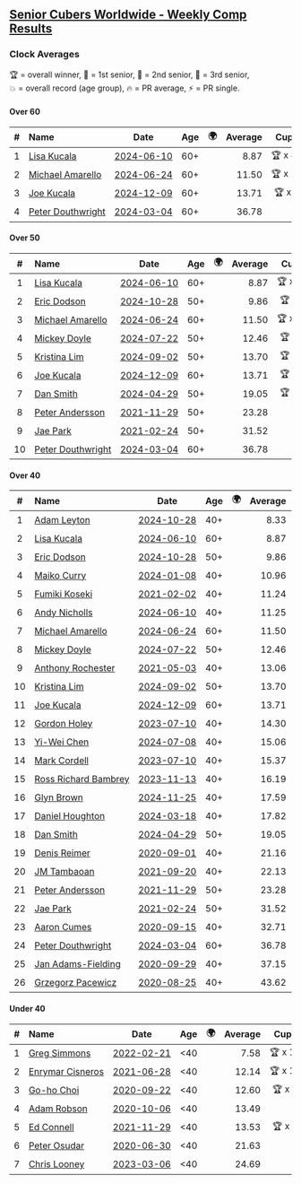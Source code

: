 <style>table {white-space: nowrap;}</style>
<link rel="stylesheet" type="text/css" href="/scw-comp/css/flags.css" />

## [Senior Cubers Worldwide - Weekly Comp Results](/scw-comp/results/)
### Clock Averages

<span style="white-space: nowrap;">🏆 = overall winner</span>, <span style="white-space: nowrap;">🥇 = 1st senior</span>, <span style="white-space: nowrap;">🥈 = 2nd senior</span>, <span style="white-space: nowrap;">🥉 = 3rd senior</span>, <span style="white-space: nowrap;">💥 = overall record (age group)</span>, <span style="white-space: nowrap;">🔥 = PR average</span>, <span style="white-space: nowrap;">⚡ = PR single</span>.

#### Over 60

| # | Name | Date | Age | 🌍 | Average | Cups | Medals | Achievements | Video |
| :--: | :-- | :--: | :--: | :--: | --: | :--: | :-- | :-- | :-- |
| 1 | [Lisa Kucala](../../persons/lisa_kucala/clock.md) | [2024-06-10](../../results/2024-06-10/clock.md) | 60+ | <i class="flag flag-US" /> | 8.87 | 🏆 x 46 | 🥇 x 55, 🥈 x 24, 🥉 x 3 | 💥 x 43, 🔥 x 25, ⚡ x 34 | [Desktop](https://www.facebook.com/events/814120963986407/permalink/822399956491841) / [Mobile](https://m.facebook.com/events/814120963986407?view=permalink&id=822399956491841) |
| 2 | [Michael Amarello](../../persons/michael_amarello/clock.md) | [2024-06-24](../../results/2024-06-24/clock.md) | 60+ | <i class="flag flag-US" /> | 11.50 | 🏆 x 14 | 🥇 x 15, 🥈 x 8, 🥉 x 2 | 💥 x 5, 🔥 x 16, ⚡ x 14 | [Desktop](https://www.facebook.com/michael.amarello/videos/7811293805620384) / [Mobile](https://m.facebook.com/michael.amarello/videos/7811293805620384) |
| 3 | [Joe Kucala](../../persons/joe_kucala/clock.md) | [2024-12-09](../../results/2024-12-09/clock.md) | 60+ | <i class="flag flag-US" /> | 13.71 | 🏆 x 1 | 🥇 x 1, 🥈 x 2, 🥉 x 9 | 🔥 x 19, ⚡ x 17 | [Desktop](https://www.facebook.com/events/597699649435295/permalink/602410722297521) / [Mobile](https://m.facebook.com/events/597699649435295?view=permalink&id=602410722297521) |
| 4 | [Peter Douthwright](../../persons/peter_douthwright/clock.md) | [2024-03-04](../../results/2024-03-04/clock.md) | 60+ | <i class="flag flag-CA" /> | 36.78 |  | 🥈 x 1 | 💥 x 1, 🔥 x 2, ⚡ x 2 | [Desktop](https://www.facebook.com/peter.douthwright/videos/776791730620212) / [Mobile](https://m.facebook.com/peter.douthwright/videos/776791730620212) |

#### Over 50

| # | Name | Date | Age | 🌍 | Average | Cups | Medals | Achievements | Video |
| :--: | :-- | :--: | :--: | :--: | --: | :--: | :-- | :-- | :-- |
| 1 | [Lisa Kucala](../../persons/lisa_kucala/clock.md) | [2024-06-10](../../results/2024-06-10/clock.md) | 60+ | <i class="flag flag-US" /> | 8.87 | 🏆 x 46 | 🥇 x 55, 🥈 x 24, 🥉 x 3 | 💥 x 43, 🔥 x 25, ⚡ x 34 | [Desktop](https://www.facebook.com/events/814120963986407/permalink/822399956491841) / [Mobile](https://m.facebook.com/events/814120963986407?view=permalink&id=822399956491841) |
| 2 | [Eric Dodson](../../persons/eric_dodson/clock.md) | [2024-10-28](../../results/2024-10-28/clock.md) | 50+ | <i class="flag flag-US" /> | 9.86 | 🏆 x 6 | 🥇 x 6, 🥈 x 3, 🥉 x 2 | 🔥 x 8, ⚡ x 6 | [Desktop](https://www.facebook.com/events/929053079074962/permalink/930122062301397) / [Mobile](https://m.facebook.com/events/929053079074962?view=permalink&id=930122062301397) |
| 3 | [Michael Amarello](../../persons/michael_amarello/clock.md) | [2024-06-24](../../results/2024-06-24/clock.md) | 60+ | <i class="flag flag-US" /> | 11.50 | 🏆 x 14 | 🥇 x 15, 🥈 x 8, 🥉 x 2 | 💥 x 5, 🔥 x 16, ⚡ x 14 | [Desktop](https://www.facebook.com/michael.amarello/videos/7811293805620384) / [Mobile](https://m.facebook.com/michael.amarello/videos/7811293805620384) |
| 4 | [Mickey Doyle](../../persons/mickey_doyle/clock.md) | [2024-07-22](../../results/2024-07-22/clock.md) | 50+ | <i class="flag flag-US" /> | 12.46 | 🏆 x 3 | 🥇 x 4, 🥈 x 11, 🥉 x 14 | 🔥 x 15, ⚡ x 16 | [Desktop](https://www.facebook.com/events/1450990238890383/permalink/1459361684719905) / [Mobile](https://m.facebook.com/events/1450990238890383?view=permalink&id=1459361684719905) |
| 5 | [Kristina Lim](../../persons/kristina_lim/clock.md) | [2024-09-02](../../results/2024-09-02/clock.md) | 50+ | <i class="flag flag-US" /> | 13.70 | 🏆 x 1 | 🥇 x 1, 🥈 x 9, 🥉 x 8 | 🔥 x 7, ⚡ x 9 | [Desktop](https://www.facebook.com/1045330593/videos/333477049775301) / [Mobile](https://m.facebook.com/1045330593/videos/333477049775301) |
| 6 | [Joe Kucala](../../persons/joe_kucala/clock.md) | [2024-12-09](../../results/2024-12-09/clock.md) | 60+ | <i class="flag flag-US" /> | 13.71 | 🏆 x 1 | 🥇 x 1, 🥈 x 2, 🥉 x 9 | 🔥 x 19, ⚡ x 17 | [Desktop](https://www.facebook.com/events/597699649435295/permalink/602410722297521) / [Mobile](https://m.facebook.com/events/597699649435295?view=permalink&id=602410722297521) |
| 7 | [Dan Smith](../../persons/dan_smith/clock.md) | [2024-04-29](../../results/2024-04-29/clock.md) | 50+ | <i class="flag flag-US" /> | 19.05 | 🏆 x 2 | 🥇 x 2, 🥈 x 2, 🥉 x 5 | 🔥 x 8, ⚡ x 10 | [Desktop](https://www.facebook.com/events/1658891934647799/permalink/1666229697247356) / [Mobile](https://m.facebook.com/events/1658891934647799?view=permalink&id=1666229697247356) |
| 8 | [Peter Andersson](../../persons/peter_andersson/clock.md) | [2021-11-29](../../results/2021-11-29/clock.md) | 50+ | <i class="flag flag-SE" /> | 23.28 |  | 🥇 x 1, 🥈 x 2, 🥉 x 1 | 🔥 x 5, ⚡ x 4 | [Desktop](https://www.facebook.com/events/1226219924873960/permalink/1232342864261666) / [Mobile](https://m.facebook.com/events/1226219924873960?view=permalink&id=1232342864261666) |
| 9 | [Jae Park](../../persons/jae_park/clock.md) | [2021-02-24](../../results/2021-02-24/clock.md) | 50+ | <i class="flag flag-US" /> | 31.52 |  | 🥈 x 4, 🥉 x 7 | 🔥 x 7, ⚡ x 7 | [Desktop](https://www.facebook.com/events/699856724029067/permalink/704607613553978) / [Mobile](https://m.facebook.com/events/699856724029067?view=permalink&id=704607613553978) |
| 10 | [Peter Douthwright](../../persons/peter_douthwright/clock.md) | [2024-03-04](../../results/2024-03-04/clock.md) | 60+ | <i class="flag flag-CA" /> | 36.78 |  | 🥈 x 1 | 💥 x 1, 🔥 x 2, ⚡ x 2 | [Desktop](https://www.facebook.com/peter.douthwright/videos/776791730620212) / [Mobile](https://m.facebook.com/peter.douthwright/videos/776791730620212) |

#### Over 40

| # | Name | Date | Age | 🌍 | Average | Cups | Medals | Achievements | Video |
| :--: | :-- | :--: | :--: | :--: | --: | :--: | :-- | :-- | :-- |
| 1 | [Adam Leyton](../../persons/adam_leyton/clock.md) | [2024-10-28](../../results/2024-10-28/clock.md) | 40+ | <i class="flag flag-GB" /> | 8.33 | 🏆 x 7 | 🥇 x 7 | 💥 x 5, 🔥 x 5, ⚡ x 4 | [Desktop](https://www.facebook.com/events/929053079074962/permalink/936154821698121) / [Mobile](https://m.facebook.com/events/929053079074962?view=permalink&id=936154821698121) |
| 2 | [Lisa Kucala](../../persons/lisa_kucala/clock.md) | [2024-06-10](../../results/2024-06-10/clock.md) | 60+ | <i class="flag flag-US" /> | 8.87 | 🏆 x 46 | 🥇 x 55, 🥈 x 24, 🥉 x 3 | 💥 x 43, 🔥 x 25, ⚡ x 34 | [Desktop](https://www.facebook.com/events/814120963986407/permalink/822399956491841) / [Mobile](https://m.facebook.com/events/814120963986407?view=permalink&id=822399956491841) |
| 3 | [Eric Dodson](../../persons/eric_dodson/clock.md) | [2024-10-28](../../results/2024-10-28/clock.md) | 50+ | <i class="flag flag-US" /> | 9.86 | 🏆 x 6 | 🥇 x 6, 🥈 x 3, 🥉 x 2 | 🔥 x 8, ⚡ x 6 | [Desktop](https://www.facebook.com/events/929053079074962/permalink/930122062301397) / [Mobile](https://m.facebook.com/events/929053079074962?view=permalink&id=930122062301397) |
| 4 | [Maiko Curry](../../persons/maiko_curry/clock.md) | [2024-01-08](../../results/2024-01-08/clock.md) | 40+ | <i class="flag flag-JP" /> | 10.96 |  | 🥈 x 4 | 💥 x 1, 🔥 x 3, ⚡ x 4 | [Desktop](https://www.facebook.com/events/400079779140864/permalink/404359948712847) / [Mobile](https://m.facebook.com/events/400079779140864?view=permalink&id=404359948712847) |
| 5 | [Fumiki Koseki](../../persons/fumiki_koseki/clock.md) | [2021-02-02](../../results/2021-02-02/clock.md) | 40+ | <i class="flag flag-JP" /> | 11.24 | 🏆 x 10 | 🥇 x 24 | 💥 x 5, 🔥 x 6, ⚡ x 4 | [Desktop](https://www.facebook.com/events/706077650319450/permalink/709717623288786) / [Mobile](https://m.facebook.com/events/706077650319450?view=permalink&id=709717623288786) |
| 6 | [Andy Nicholls](../../persons/andy_nicholls/clock.md) | [2024-06-10](../../results/2024-06-10/clock.md) | 40+ | <i class="flag flag-GB" /> | 11.25 | 🏆 x 4 | 🥇 x 4, 🥈 x 3 | 💥 x 4, 🔥 x 4, ⚡ x 3 | [Desktop](https://www.facebook.com/events/814120963986407/permalink/814684420596728) / [Mobile](https://m.facebook.com/events/814120963986407?view=permalink&id=814684420596728) |
| 7 | [Michael Amarello](../../persons/michael_amarello/clock.md) | [2024-06-24](../../results/2024-06-24/clock.md) | 60+ | <i class="flag flag-US" /> | 11.50 | 🏆 x 14 | 🥇 x 15, 🥈 x 8, 🥉 x 2 | 💥 x 5, 🔥 x 16, ⚡ x 14 | [Desktop](https://www.facebook.com/michael.amarello/videos/7811293805620384) / [Mobile](https://m.facebook.com/michael.amarello/videos/7811293805620384) |
| 8 | [Mickey Doyle](../../persons/mickey_doyle/clock.md) | [2024-07-22](../../results/2024-07-22/clock.md) | 50+ | <i class="flag flag-US" /> | 12.46 | 🏆 x 3 | 🥇 x 4, 🥈 x 11, 🥉 x 14 | 🔥 x 15, ⚡ x 16 | [Desktop](https://www.facebook.com/events/1450990238890383/permalink/1459361684719905) / [Mobile](https://m.facebook.com/events/1450990238890383?view=permalink&id=1459361684719905) |
| 9 | [Anthony Rochester](../../persons/anthony_rochester/clock.md) | [2021-05-03](../../results/2021-05-03/clock.md) | 40+ | <i class="flag flag-AU" /> | 13.06 | 🏆 x 2 | 🥇 x 8, 🥈 x 8, 🥉 x 3 | 🔥 x 7, ⚡ x 12 | [Desktop](https://www.facebook.com/events/1091923434665777/permalink/1093289581195829) / [Mobile](https://m.facebook.com/events/1091923434665777?view=permalink&id=1093289581195829) |
| 10 | [Kristina Lim](../../persons/kristina_lim/clock.md) | [2024-09-02](../../results/2024-09-02/clock.md) | 50+ | <i class="flag flag-US" /> | 13.70 | 🏆 x 1 | 🥇 x 1, 🥈 x 9, 🥉 x 8 | 🔥 x 7, ⚡ x 9 | [Desktop](https://www.facebook.com/1045330593/videos/333477049775301) / [Mobile](https://m.facebook.com/1045330593/videos/333477049775301) |
| 11 | [Joe Kucala](../../persons/joe_kucala/clock.md) | [2024-12-09](../../results/2024-12-09/clock.md) | 60+ | <i class="flag flag-US" /> | 13.71 | 🏆 x 1 | 🥇 x 1, 🥈 x 2, 🥉 x 9 | 🔥 x 19, ⚡ x 17 | [Desktop](https://www.facebook.com/events/597699649435295/permalink/602410722297521) / [Mobile](https://m.facebook.com/events/597699649435295?view=permalink&id=602410722297521) |
| 12 | [Gordon Holey](../../persons/gordon_holey/clock.md) | [2023-07-10](../../results/2023-07-10/clock.md) | 40+ | <i class="flag flag-US" /> | 14.30 |  | 🥈 x 6, 🥉 x 6 | 🔥 x 5, ⚡ x 3 | [Desktop](https://www.facebook.com/events/290406996735190/permalink/296233549485868) / [Mobile](https://m.facebook.com/events/290406996735190?view=permalink&id=296233549485868) |
| 13 | [Yi-Wei Chen](../../persons/yi_wei_chen/clock.md) | [2024-07-08](../../results/2024-07-08/clock.md) | 40+ | <i class="flag flag-TW" /> | 15.06 |  | 🥈 x 1 | 🔥 x 1, ⚡ x 1 | [Desktop](https://www.facebook.com/events/968028508456251/permalink/975315151060920) / [Mobile](https://m.facebook.com/events/968028508456251?view=permalink&id=975315151060920) |
| 14 | [Mark Cordell](../../persons/mark_cordell/clock.md) | [2023-07-10](../../results/2023-07-10/clock.md) | 40+ | <i class="flag flag-US" /> | 15.37 |  | 🥈 x 2, 🥉 x 2 | 🔥 x 6, ⚡ x 7 | [Desktop](https://www.facebook.com/events/290406996735190/permalink/297388136037076) / [Mobile](https://m.facebook.com/events/290406996735190?view=permalink&id=297388136037076) |
| 15 | [Ross Richard Bambrey](../../persons/ross_richard_bambrey/clock.md) | [2023-11-13](../../results/2023-11-13/clock.md) | 40+ | <i class="flag flag-GB" /> | 16.19 |  | 🥈 x 2, 🥉 x 3 | 🔥 x 4, ⚡ x 3 | [Desktop](https://www.facebook.com/536706331/videos/1822105181540462) / [Mobile](https://m.facebook.com/536706331/videos/1822105181540462) |
| 16 | [Glyn Brown](../../persons/glyn_brown/clock.md) | [2024-11-25](../../results/2024-11-25/clock.md) | 40+ | <i class="flag flag-GB" /> | 17.59 |  |  | 🔥 x 2, ⚡ x 2 | [Desktop](https://www.facebook.com/events/1941789882998379/permalink/1950590212118346) / [Mobile](https://m.facebook.com/events/1941789882998379?view=permalink&id=1950590212118346) |
| 17 | [Daniel Houghton](../../persons/daniel_houghton/clock.md) | [2024-03-18](../../results/2024-03-18/clock.md) | 40+ | <i class="flag flag-CH" /> | 17.82 |  | 🥈 x 1, 🥉 x 2 | 🔥 x 4, ⚡ x 5 | [Desktop](https://www.facebook.com/events/424084876660275/permalink/431793925889370) / [Mobile](https://m.facebook.com/events/424084876660275?view=permalink&id=431793925889370) |
| 18 | [Dan Smith](../../persons/dan_smith/clock.md) | [2024-04-29](../../results/2024-04-29/clock.md) | 50+ | <i class="flag flag-US" /> | 19.05 | 🏆 x 2 | 🥇 x 2, 🥈 x 2, 🥉 x 5 | 🔥 x 8, ⚡ x 10 | [Desktop](https://www.facebook.com/events/1658891934647799/permalink/1666229697247356) / [Mobile](https://m.facebook.com/events/1658891934647799?view=permalink&id=1666229697247356) |
| 19 | [Denis Reimer](../../persons/denis_reimer/clock.md) | [2020-09-01](../../results/2020-09-01/clock.md) | 40+ | <i class="flag flag-CA" /> | 21.16 | 🏆 x 1 | 🥇 x 2 | 🔥 x 2, ⚡ x 2 | [Desktop](https://www.facebook.com/denis.reimer.5473/videos/660175297927432) / [Mobile](https://m.facebook.com/denis.reimer.5473/videos/660175297927432) |
| 20 | [JM Tambaoan](../../persons/jm_tambaoan/clock.md) | [2021-09-20](../../results/2021-09-20/clock.md) | 40+ | <i class="flag flag-PH" /> | 22.13 | 🏆 x 1 | 🥇 x 1, 🥈 x 10 | 🔥 x 4, ⚡ x 3 | [Desktop](https://www.facebook.com/events/374286267681717/permalink/383602996750044) / [Mobile](https://m.facebook.com/events/374286267681717?view=permalink&id=383602996750044) |
| 21 | [Peter Andersson](../../persons/peter_andersson/clock.md) | [2021-11-29](../../results/2021-11-29/clock.md) | 50+ | <i class="flag flag-SE" /> | 23.28 |  | 🥇 x 1, 🥈 x 2, 🥉 x 1 | 🔥 x 5, ⚡ x 4 | [Desktop](https://www.facebook.com/events/1226219924873960/permalink/1232342864261666) / [Mobile](https://m.facebook.com/events/1226219924873960?view=permalink&id=1232342864261666) |
| 22 | [Jae Park](../../persons/jae_park/clock.md) | [2021-02-24](../../results/2021-02-24/clock.md) | 50+ | <i class="flag flag-US" /> | 31.52 |  | 🥈 x 4, 🥉 x 7 | 🔥 x 7, ⚡ x 7 | [Desktop](https://www.facebook.com/events/699856724029067/permalink/704607613553978) / [Mobile](https://m.facebook.com/events/699856724029067?view=permalink&id=704607613553978) |
| 23 | [Aaron Cumes](../../persons/aaron_cumes/clock.md) | [2020-09-15](../../results/2020-09-15/clock.md) | 40+ | <i class="flag flag-GB" /> | 32.71 |  | 🥈 x 1, 🥉 x 1 | 🔥 x 3, ⚡ x 3 | [Desktop](https://www.facebook.com/events/681386202727964/permalink/683494675850450) / [Mobile](https://m.facebook.com/events/681386202727964?view=permalink&id=683494675850450) |
| 24 | [Peter Douthwright](../../persons/peter_douthwright/clock.md) | [2024-03-04](../../results/2024-03-04/clock.md) | 60+ | <i class="flag flag-CA" /> | 36.78 |  | 🥈 x 1 | 💥 x 1, 🔥 x 2, ⚡ x 2 | [Desktop](https://www.facebook.com/peter.douthwright/videos/776791730620212) / [Mobile](https://m.facebook.com/peter.douthwright/videos/776791730620212) |
| 25 | [Jan Adams-Fielding](../../persons/jan_adams_fielding/clock.md) | [2020-09-29](../../results/2020-09-29/clock.md) | 40+ | <i class="flag flag-GB" /> | 37.15 |  | 🥇 x 2, 🥈 x 1, 🥉 x 3 | 🔥 x 3, ⚡ x 3 | [Desktop](https://www.facebook.com/events/318437286122261/permalink/323510402281616) / [Mobile](https://m.facebook.com/events/318437286122261?view=permalink&id=323510402281616) |
| 26 | [Grzegorz Pacewicz](../../persons/grzegorz_pacewicz/clock.md) | [2020-08-25](../../results/2020-08-25/clock.md) | 40+ | <i class="flag flag-PL" /> | 43.62 |  | 🥉 x 1 | 🔥 x 1, ⚡ x 1 | [Desktop](https://www.facebook.com/events/335350317875490/permalink/340431677367354) / [Mobile](https://m.facebook.com/events/335350317875490?view=permalink&id=340431677367354) |

#### Under 40

| # | Name | Date | Age | 🌍 | Average | Cups | Medals | Achievements | Video |
| :--: | :-- | :--: | :--: | :--: | --: | :--: | :-- | :-- | :-- |
| 1 | [Greg Simmons](../../persons/greg_simmons/clock.md) | [2022-02-21](../../results/2022-02-21/clock.md) | <40 | <i class="flag flag-GB" /> | 7.58 | 🏆 x 15 |  | 💥 x 12, 🔥 x 10, ⚡ x 11 | [Desktop](https://www.facebook.com/events/283377510532834/permalink/288697400000845) / [Mobile](https://m.facebook.com/events/283377510532834?view=permalink&id=288697400000845) |
| 2 | [Enrymar Cisneros](../../persons/enrymar_cisneros/clock.md) | [2021-06-28](../../results/2021-06-28/clock.md) | <40 | <i class="flag flag-VE" /> | 12.14 | 🏆 x 13 |  | 🔥 x 7, ⚡ x 7 | [Desktop](https://www.facebook.com/events/2032757193542617/permalink/2043671732451163) / [Mobile](https://m.facebook.com/events/2032757193542617?view=permalink&id=2043671732451163) |
| 3 | [Go-ho Choi](../../persons/go_ho_choi/clock.md) | [2020-09-22](../../results/2020-09-22/clock.md) | <40 | <i class="flag flag-KR" /> | 12.60 | 🏆 x 1 |  | 💥 x 1, 🔥 x 1, ⚡ x 1 | [Desktop](https://www.facebook.com/events/361626694990606/permalink/364982414655034) / [Mobile](https://m.facebook.com/events/361626694990606?view=permalink&id=364982414655034) |
| 4 | [Adam Robson](../../persons/adam_robson/clock.md) | [2020-10-06](../../results/2020-10-06/clock.md) | <40 | <i class="flag flag-GB" /> | 13.49 |  |  | 🔥 x 5, ⚡ x 5 | [Desktop](https://www.facebook.com/100005428097972/videos/1485376744986581) / [Mobile](https://m.facebook.com/100005428097972/videos/1485376744986581) |
| 5 | [Ed Connell](../../persons/ed_connell/clock.md) | [2021-11-29](../../results/2021-11-29/clock.md) | <40 | <i class="flag flag-IE" /> | 13.53 | 🏆 x 7 |  | 🔥 x 7, ⚡ x 6 | [Desktop](https://www.facebook.com/events/1226219924873960/permalink/1234824240680195) / [Mobile](https://m.facebook.com/events/1226219924873960?view=permalink&id=1234824240680195) |
| 6 | [Peter Osudar](../../persons/peter_osudar/clock.md) | [2020-06-30](../../results/2020-06-30/clock.md) | <40 | <i class="flag flag-CA" /> | 21.63 |  |  | 🔥 x 1, ⚡ x 1 | [Desktop](https://www.facebook.com/events/1716512181834525/permalink/1716739918478418) / [Mobile](https://m.facebook.com/events/1716512181834525?view=permalink&id=1716739918478418) |
| 7 | [Chris Looney](../../persons/chris_looney/clock.md) | [2023-03-06](../../results/2023-03-06/clock.md) | <40 | <i class="flag flag-US" /> | 24.69 |  |  | 🔥 x 4, ⚡ x 4 | [Desktop](https://www.facebook.com/chris.looney/videos/604215968241080) / [Mobile](https://m.facebook.com/chris.looney/videos/604215968241080) |


<!-- Global site tag (gtag.js) - Google Analytics -->
<script async src="https://www.googletagmanager.com/gtag/js?id=UA-86348435-3"></script>
<script>window.dataLayer = window.dataLayer || []; function gtag() {dataLayer.push(arguments);} gtag('js', new Date()); gtag('config', 'UA-86348435-3');</script>
